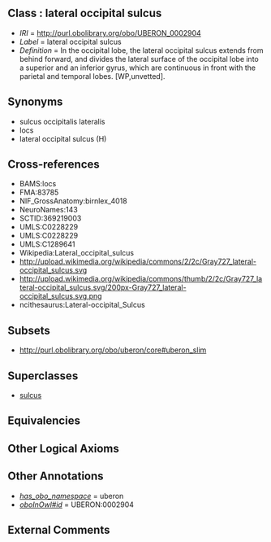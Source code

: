
## Class : lateral occipital sulcus

 * *IRI* = http://purl.obolibrary.org/obo/UBERON_0002904
 * *Label* = lateral occipital sulcus
 * *Definition* = In the occipital lobe, the lateral occipital sulcus extends from behind forward, and divides the lateral surface of the occipital lobe into a superior and an inferior gyrus, which are continuous in front with the parietal and temporal lobes. [WP,unvetted].

## Synonyms

 * sulcus occipitalis lateralis
 * locs
 * lateral occipital sulcus (H)

## Cross-references

 * BAMS:locs
 * FMA:83785
 * NIF_GrossAnatomy:birnlex_4018
 * NeuroNames:143
 * SCTID:369219003
 * UMLS:C0228229
 * UMLS:C0228229
 * UMLS:C1289641
 * Wikipedia:Lateral_occipital_sulcus
 * http://upload.wikimedia.org/wikipedia/commons/2/2c/Gray727_lateral-occipital_sulcus.svg
 * http://upload.wikimedia.org/wikipedia/commons/thumb/2/2c/Gray727_lateral-occipital_sulcus.svg/200px-Gray727_lateral-occipital_sulcus.svg.png
 * ncithesaurus:Lateral-occipital_Sulcus

## Subsets

 * http://purl.obolibrary.org/obo/uberon/core#uberon_slim

## Superclasses

 * [sulcus](../../UBERON/93/UBERON_0000093.md)

## Equivalencies


## Other Logical Axioms


## Other Annotations

 * *[has_obo_namespace](../../ce/oboInOwl#hasOBONamespace.md)* = uberon
 * *[oboInOwl#id](../../id/oboInOwl#id.md)* = UBERON:0002904

## External Comments

